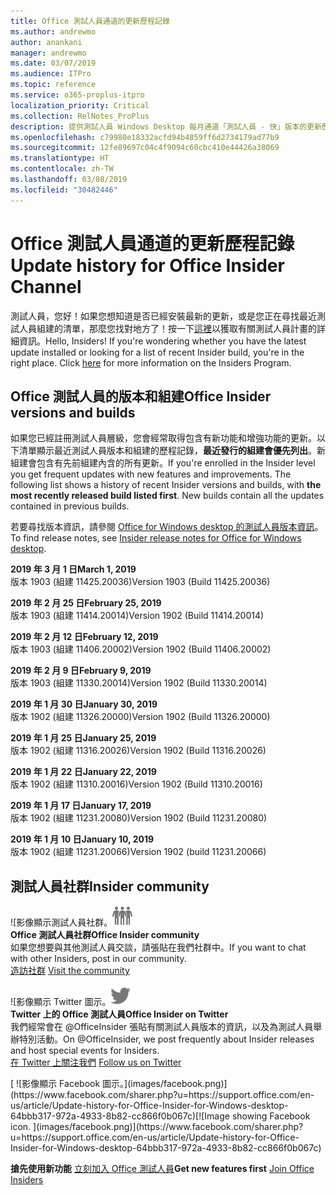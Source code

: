 ```yaml
---
title: Office 測試人員通道的更新歷程記錄
ms.author: andrewmo
author: anankani
manager: andrewmo
ms.date: 03/07/2019
ms.audience: ITPro
ms.topic: reference
ms.service: o365-proplus-itpro
localization_priority: Critical
ms.collection: RelNotes_ProPlus
description: 提供測試人員 Windows Desktop 每月通道「測試人員 - 快」版本的更新歷程記錄
ms.openlocfilehash: c79980e18332acfd94b4859ff6d2734179ad77b9
ms.sourcegitcommit: 12fe89697c04c4f9094c60cbc410e44426a38069
ms.translationtype: HT
ms.contentlocale: zh-TW
ms.lasthandoff: 03/08/2019
ms.locfileid: "30482446"
---
```

# <a name="update-history-for-office-insider-channel"></a><span data-ttu-id="96574-103">Office 測試人員通道的更新歷程記錄</span><span class="sxs-lookup"><span data-stu-id="96574-103">Update history for Office Insider Channel</span></span>

<span data-ttu-id="96574-p101">測試人員，您好！如果您想知道是否已經安裝最新的更新，或是您正在尋找最近測試人員組建的清單，那麼您找對地方了！按一下[這裡](https://insider.office.com/)以獲取有關測試人員計畫的詳細資訊。</span><span class="sxs-lookup"><span data-stu-id="96574-p101">Hello, Insiders! If you're wondering whether you have the latest update installed or looking for a list of recent Insider build, you're in the right place. Click [here](https://insider.office.com/) for more information on the Insiders Program.</span></span>

## <a name="office-insider-versions-and-builds"></a><span data-ttu-id="96574-107">Office 測試人員的版本和組建</span><span class="sxs-lookup"><span data-stu-id="96574-107">Office Insider versions and builds</span></span>

<span data-ttu-id="96574-p102">如果您已經註冊測試人員層級，您會經常取得包含有新功能和增強功能的更新。以下清單顯示最近測試人員版本和組建的歷程記錄，**最近發行的組建會優先列出**。新組建會包含有先前組建內含的所有更新。</span><span class="sxs-lookup"><span data-stu-id="96574-p102">If you're enrolled in the Insider level you get frequent updates with new features and improvements. The following list shows a history of recent Insider versions and builds, with **the most recently released build listed first**. New builds contain all the updates contained in previous builds.</span></span> 

<span data-ttu-id="96574-111">若要尋找版本資訊，請參閱 [Office for Windows desktop 的測試人員版本資訊](https://docs.microsoft.com/zh-TW/OfficeUpdates/release-notes-office-insider)。</span><span class="sxs-lookup"><span data-stu-id="96574-111">To find release notes, see [Insider release notes for Office for Windows desktop](https://docs.microsoft.com/zh-TW/OfficeUpdates/release-notes-office-insider).</span></span>

<span data-ttu-id="96574-112">**2019 年 3 月 1 日**</span><span class="sxs-lookup"><span data-stu-id="96574-112">**March 1, 2019**</span></span><br/> <span data-ttu-id="96574-113">版本 1903 (組建 11425.20036)</span><span class="sxs-lookup"><span data-stu-id="96574-113">Version 1903 (Build 11425.20036)</span></span><br/> 

<span data-ttu-id="96574-114">**2019 年 2 月 25 日**</span><span class="sxs-lookup"><span data-stu-id="96574-114">**February 25, 2019**</span></span><br/> <span data-ttu-id="96574-115">版本 1903 (組建 11414.20014)</span><span class="sxs-lookup"><span data-stu-id="96574-115">Version 1902 (Build 11414.20014)</span></span><br/> 

<span data-ttu-id="96574-116">**2019 年 2 月 12 日**</span><span class="sxs-lookup"><span data-stu-id="96574-116">**February 12, 2019**</span></span><br/> <span data-ttu-id="96574-117">版本 1903 (組建 11406.20002)</span><span class="sxs-lookup"><span data-stu-id="96574-117">Version 1902 (Build 11406.20002)</span></span><br/> 

<span data-ttu-id="96574-118">**2019 年 2 月 9 日**</span><span class="sxs-lookup"><span data-stu-id="96574-118">**February 9, 2019**</span></span><br/> <span data-ttu-id="96574-119">版本 1903 (組建 11330.20014)</span><span class="sxs-lookup"><span data-stu-id="96574-119">Version 1902 (Build 11330.20014)</span></span><br/> 

<span data-ttu-id="96574-120">**2019 年 1 月 30 日**</span><span class="sxs-lookup"><span data-stu-id="96574-120">**January 30, 2019**</span></span><br/> <span data-ttu-id="96574-121">版本 1902 (組建 11326.20000)</span><span class="sxs-lookup"><span data-stu-id="96574-121">Version 1902 (Build 11326.20000)</span></span><br/> 

<span data-ttu-id="96574-122">**2019 年 1 月 25 日**</span><span class="sxs-lookup"><span data-stu-id="96574-122">**January 25, 2019**</span></span><br/> <span data-ttu-id="96574-123">版本 1902 (組建 11316.20026)</span><span class="sxs-lookup"><span data-stu-id="96574-123">Version 1902 (Build 11316.20026)</span></span><br/> 

<span data-ttu-id="96574-124">**2019 年 1 月 22 日**</span><span class="sxs-lookup"><span data-stu-id="96574-124">**January 22, 2019**</span></span><br/> <span data-ttu-id="96574-125">版本 1902 (組建 11310.20016)</span><span class="sxs-lookup"><span data-stu-id="96574-125">Version 1902 (Build 11310.20016)</span></span><br/> 

<span data-ttu-id="96574-126">**2019 年 1 月 17 日**</span><span class="sxs-lookup"><span data-stu-id="96574-126">**January 17, 2019**</span></span><br/> <span data-ttu-id="96574-127">版本 1902 (組建 11231.20080)</span><span class="sxs-lookup"><span data-stu-id="96574-127">Version 1902 (Build 11231.20080)</span></span><br/>

<span data-ttu-id="96574-128">**2019 年 1 月 10 日**</span><span class="sxs-lookup"><span data-stu-id="96574-128">**January 10, 2019**</span></span><br/> <span data-ttu-id="96574-129">版本 1902 (組建 11231.20066)</span><span class="sxs-lookup"><span data-stu-id="96574-129">Version 1902 (build 11231.20066)</span></span><br/> 


## <a name="insider-community"></a><span data-ttu-id="96574-130">測試人員社群</span><span class="sxs-lookup"><span data-stu-id="96574-130">Insider community</span></span>

<span data-ttu-id="96574-131">![影像顯示測試人員社群。</span><span class="sxs-lookup"><span data-stu-id="96574-131">![Image showing insider community.</span></span> ](images/insidercommunity.png) <br/>
<span data-ttu-id="96574-132">**Office 測試人員社群**</span><span class="sxs-lookup"><span data-stu-id="96574-132">**Office Insider community**</span></span><br/> <span data-ttu-id="96574-133">如果您想要與其他測試人員交談，請張貼在我們社群中。</span><span class="sxs-lookup"><span data-stu-id="96574-133">If you want to chat with other Insiders, post in our community.</span></span><br/><span data-ttu-id="96574-134"> 
[造訪社群](https://go.microsoft.com/fwlink/?linkid=843493)</span><span class="sxs-lookup"><span data-stu-id="96574-134"> 
[Visit the community](https://go.microsoft.com/fwlink/?linkid=843493)</span></span><br/> 

<span data-ttu-id="96574-135">![影像顯示 Twitter 圖示。</span><span class="sxs-lookup"><span data-stu-id="96574-135">![Image showing twitter icon.</span></span> ](images/twitter.png)<br/>
<span data-ttu-id="96574-136">**Twitter 上的 Office 測試人員**</span><span class="sxs-lookup"><span data-stu-id="96574-136">**Office Insider on Twitter**</span></span><br/> <span data-ttu-id="96574-137">我們經常會在 @OfficeInsider 張貼有關測試人員版本的資訊，以及為測試人員舉辦特別活動。</span><span class="sxs-lookup"><span data-stu-id="96574-137">On @OfficeInsider, we post frequently about Insider releases and host special events for Insiders.</span></span><br/><span data-ttu-id="96574-138"> 
[在 Twitter 上關注我們](https://go.microsoft.com/fwlink/?linkid=717717)</span><span class="sxs-lookup"><span data-stu-id="96574-138"> 
[Follow us on Twitter](https://go.microsoft.com/fwlink/?linkid=717717)</span></span><br/> 

<span data-ttu-id="96574-139">
  [
  ![影像顯示 Facebook 圖示。](images/facebook.png)](https://www.facebook.com/sharer.php?u=https://support.office.com/en-us/article/Update-history-for-Office-Insider-for-Windows-desktop-64bbb317-972a-4933-8b82-cc866f0b067c)</span><span class="sxs-lookup"><span data-stu-id="96574-139">[![Image showing Facebook icon. ](images/facebook.png)](https://www.facebook.com/sharer.php?u=https://support.office.com/en-us/article/Update-history-for-Office-Insider-for-Windows-desktop-64bbb317-972a-4933-8b82-cc866f0b067c)</span></span>


<span data-ttu-id="96574-140">**搶先使用新功能**
[立刻加入 Office 測試人員](https://insider.office.com/)</span><span class="sxs-lookup"><span data-stu-id="96574-140">**Get new features first**
[Join Office Insiders](https://insider.office.com/)</span></span>